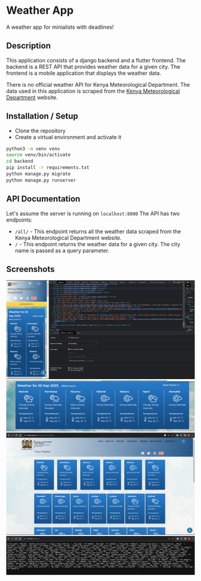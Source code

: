 # Weather App

A weather app for minialists with deadlines!

## Description

This application consists of a django backend and a flutter frontend. The backend is a REST API that provides weather data for a given city. The frontend is a mobile application that displays the weather data.

There is no official weather API for Kenya Meteorological Department. The data used in this application is scraped from the [Kenya Meteorological Department](http://www.meteo.go.ke/) website.

## Installation / Setup

- Clone the repository
- Create a virtual environment and activate it

```bash
python3 -m venv venv
source venv/bin/activate
cd backend
pip install -r requirements.txt
python manage.py migrate
python manage.py runserver

```

## API Documentation

Let's assume the server is running on `localhost:8000`
The API has two endpoints:

- `/all/` - This endpoint returns all the weather data scraped from the Kenya Meteorological Department website.
- `/` - This endpoint returns the weather data for a given city. The city name is passed as a query parameter.

## Screenshots

![Kenya Meteorological Department Website](backend/api/utils/screenshots/img.png)
![Kenya Meteorological Department Website](backend/api/utils/screenshots/img2.png)
![Kenya Meteorological Department Website](backend/api/utils/screenshots/img3.png)
![Kenya Meteorological Department Website](backend/api/utils/screenshots/img4.png)
